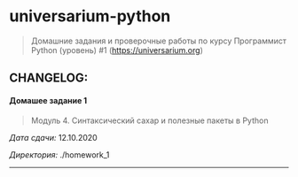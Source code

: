 # universarium-python
> Домашние задания и проверочные работы по курсу Программист Python (уровень) #1 (https://universarium.org)

## CHANGELOG:

#### Домашее задание 1
>Модуль 4. Синтаксический сахар и полезные пакеты в Python

*Дата сдачи:* 12.10.2020

*Директория:* ./homework_1
___
